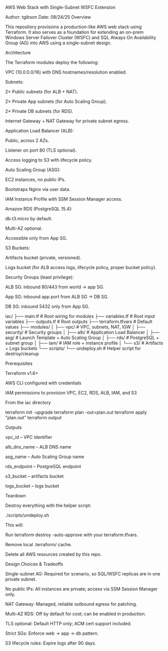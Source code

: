 AWS Web Stack with Single-Subnet WSFC Extension

Author: tgibson
Date: 08/24/25
Overview

This repository provisions a production-like AWS web stack using Terraform.
It also serves as a foundation for extending an on-prem Windows Server Failover Cluster (WSFC) and SQL Always On Availability Group (AG) into AWS using a single-subnet design.

Architecture

The Terraform modules deploy the following:

VPC (10.0.0.0/16) with DNS hostnames/resolution enabled.

Subnets:

2× Public subnets (for ALB + NAT).

2× Private App subnets (for Auto Scaling Group).

2× Private DB subnets (for RDS).

Internet Gateway + NAT Gateway for private subnet egress.

Application Load Balancer (ALB):

Public, across 2 AZs.

Listener on port 80 (TLS optional).

Access logging to S3 with lifecycle policy.

Auto Scaling Group (ASG):

EC2 instances, no public IPs.

Bootstraps Nginx via user data.

IAM Instance Profile with SSM Session Manager access.

Amazon RDS (PostgreSQL 15.4):

db.t3.micro by default.

Multi-AZ optional.

Accessible only from App SG.

S3 Buckets:

Artifacts bucket (private, versioned).

Logs bucket (for ALB access logs, lifecycle policy, proper bucket policy).

Security Groups (least privilege):

ALB SG: inbound 80/443 from world → app SG.

App SG: inbound app port from ALB SG → DB SG.

DB SG: inbound 5432 only from App SG.

iac/
├── main.tf           # Root wiring for modules
├── variables.tf      # Root input variables
├── outputs.tf        # Root outputs
├── terraform.tfvars  # Default values
├── modules/
│   ├── vpc/          # VPC, subnets, NAT, IGW
│   ├── security/     # Security groups
│   ├── alb/          # Application Load Balancer
│   ├── asg/          # Launch Template + Auto Scaling Group
│   ├── rds/          # PostgreSQL + subnet group
│   ├── iam/          # IAM role + instance profile
│   └── s3/           # Artifacts + Logs buckets
└── scripts/
└── undeploy.sh   # Helper script for destroy/cleanup



Prerequisites

Terraform v1.6+

AWS CLI configured with credentials

IAM permissions to provision VPC, EC2, RDS, ALB, IAM, and S3



From the iac directory

terraform init -upgrade
terraform plan -out=plan.out
terraform apply "plan.out"
terraform output



Outputs

vpc\_id – VPC identifier

alb\_dns\_name – ALB DNS name

asg\_name – Auto Scaling Group name

rds\_endpoint – PostgreSQL endpoint

s3\_bucket – artifacts bucket

logs\_bucket – logs bucket



Teardown

Destroy everything with the helper script:

./scripts/undeploy.sh



This will:

Run terraform destroy -auto-approve with your terraform.tfvars.

Remove local .terraform/ cache.

Delete all AWS resources created by this repo.







Design Choices \& Tradeoffs

Single-subnet AG: Required for scenario, so SQL/WSFC replicas are in one private subnet.

No public IPs: All instances are private; access via SSM Session Manager only.

NAT Gateway: Managed, reliable outbound egress for patching.

Multi-AZ RDS: Off by default for cost; can be enabled in production.

TLS optional: Default HTTP only; ACM cert support included.

Strict SGs: Enforce web → app → db pattern.

S3 lifecycle rules: Expire logs after 90 days.

